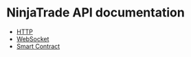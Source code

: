 # NinjaTrade API documentation

- [HTTP](http.md)
- [WebSocket](ws.md)
- [Smart Contract](contract.md)